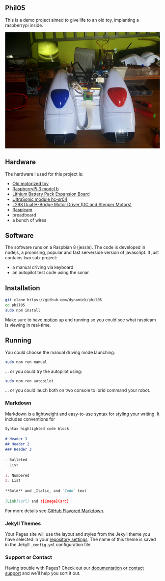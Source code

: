 ## Phil05

This is a demo project aimed to give life to an old toy, implanting a raspberrypi inside.

<img src="front.jpg" alt="front" class="inline"/>

## Hardware

The hardware I used for this project is:
- [Old motorized toy](http://amzn.to/2redi0O)
- [RaspberryPi 3 model b](http://amzn.to/2sqIQ19)
- [Lithium Battery Pack Expansion Board](http://amzn.to/2qJ58dh)
- [UltraSonic module hc-sr04](http://amzn.to/2qJ7poG)
- [L298 Dual H-Bridge Motor Driver (DC and Stepper Motors)](http://amzn.to/2regAB3)
- [Raspicam](http://amzn.to/2sqLEvf)
- breadboard
- a bunch of wires

## Software

The software runs on a Raspbian 8 (jessie). The code is developed in nodejs, a promising, popular and fast serverside version of javascript. It just contains two sub-project: 
- a manual driving via keyboard
- an autopilot test code using the sonar

## Installation

```bash
git clone https://github.com/dynamick/phil05
cd phil05
sudo npm install
```

Make sure to have [motion](http://pingbin.com/2012/12/raspberry-pi-web-cam-server-motion/) up and running so you could see what raspicam is viewing in real-time.

## Running

You could choose the manual driving mode launching:
```bash
sudo npm run manual
```

... or you could try the autopilot using:
```bash
sudo npm run autopilot
```

... or you could lauch both on two console to ibrid command your robot.





### Markdown

Markdown is a lightweight and easy-to-use syntax for styling your writing. It includes conventions for

```markdown
Syntax highlighted code block

# Header 1
## Header 2
### Header 3

- Bulleted
- List

1. Numbered
2. List

**Bold** and _Italic_ and `Code` text

[Link](url) and ![Image](src)
```

For more details see [GitHub Flavored Markdown](https://guides.github.com/features/mastering-markdown/).

### Jekyll Themes

Your Pages site will use the layout and styles from the Jekyll theme you have selected in your [repository settings](https://github.com/dynamick/phil05/settings). The name of this theme is saved in the Jekyll `_config.yml` configuration file.

### Support or Contact

Having trouble with Pages? Check out our [documentation](https://help.github.com/categories/github-pages-basics/) or [contact support](https://github.com/contact) and we’ll help you sort it out.
